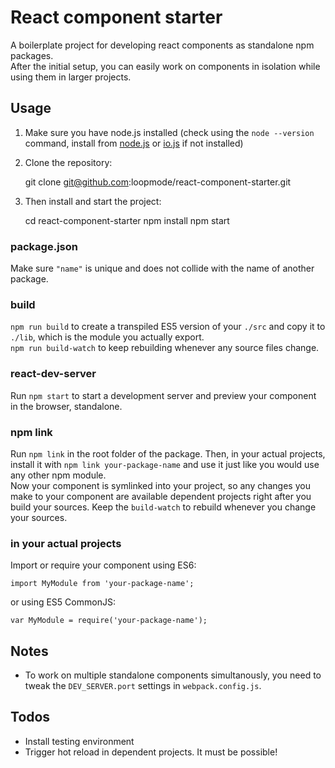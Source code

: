 # React component starter

A boilerplate project for developing react components as standalone npm packages.  
After the initial setup, you can easily work on components in isolation while using them in larger projects.

## Usage

1) Make sure you have node.js installed (check using the `node --version` command, install from [node.js](https://nodejs.org) or [io.js](https://iojs.org/en/) if not installed)

2) Clone the repository:

    git clone git@github.com:loopmode/react-component-starter.git

3) Then install and start the project:

    cd react-component-starter
    npm install
    npm start

### package.json
Make sure `"name"` is unique and does not collide with the name of another package.  

### build
`npm run build` to create a transpiled ES5 version of your `./src` and copy it to `./lib`, which is the module you actually export.  
`npm run build-watch` to keep rebuilding whenever any source files change.

### react-dev-server
Run `npm start` to start a development server and preview your component in the browser, standalone.

### npm link
Run `npm link` in the root folder of the package. 
Then, in your actual projects, install it with `npm link your-package-name` and use it just like you would use any other npm module.  
Now your component is symlinked into your project, so any changes you make to your component are available dependent projects right after you build your sources. Keep the `build-watch` to rebuild whenever you change your sources.

### in your actual projects

Import or require your component using ES6:

    import MyModule from 'your-package-name';

or using ES5 CommonJS:

    var MyModule = require('your-package-name');

## Notes
  
- To work on multiple standalone components simultanously, you need to tweak the `DEV_SERVER.port` settings in `webpack.config.js`.

## Todos

- Install testing environment
- Trigger hot reload in dependent projects. It must be possible!
